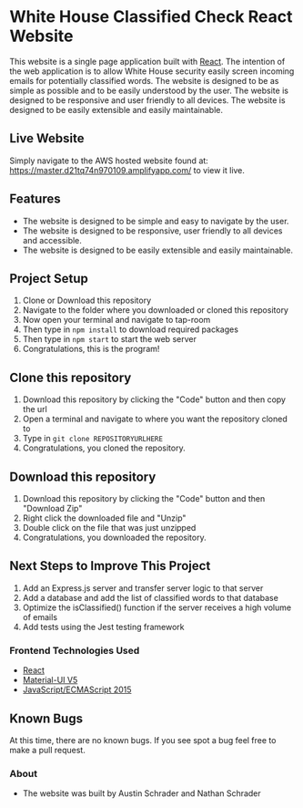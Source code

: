 # White House Classified Check React Website

This website is a single page application built with [React](https://reactjs.org/). The intention of the web application is to allow White House security easily screen incoming emails for potentially classified words. The website is designed to be as simple as possible and to be easily understood by the user. The website is designed to be responsive and user friendly to all devices. The website is designed to be easily extensible and easily maintainable.

## Live Website

Simply navigate to the AWS hosted website found at: https://master.d21tq74n970109.amplifyapp.com/ to view it live.

## Features

- The website is designed to be simple and easy to navigate by the user.
- The website is designed to be responsive, user friendly to all devices and accessible.
- The website is designed to be easily extensible and easily maintainable.

## Project Setup

1. Clone or Download this repository
2. Navigate to the folder where you downloaded or cloned this repository
3. Now open your terminal and navigate to tap-room
4. Then type in `npm install` to download required packages
5. Then type in `npm start` to start the web server
6. Congratulations, this is the program!

## Clone this repository

1. Download this repository by clicking the "Code" button and then copy the url
2. Open a terminal and navigate to where you want the repository cloned to
3. Type in `git clone REPOSITORYURLHERE`
4. Congratulations, you cloned the repository.

## Download this repository

1. Download this repository by clicking the "Code" button and then "Download Zip"
2. Right click the downloaded file and "Unzip"
3. Double click on the file that was just unzipped
4. Congratulations, you downloaded the repository.

## Next Steps to Improve This Project

1. Add an Express.js server and transfer server logic to that server
2. Add a database and add the list of classified words to that database
3. Optimize the isClassified() function if the server receives a high volume of emails
4. Add tests using the Jest testing framework

### Frontend Technologies Used

- [React](https://reactjs.org/)
- [Material-UI V5](https://material-ui.com/)
- [JavaScript/ECMAScript 2015](https://262.ecma-international.org/6.0/)

## Known Bugs

At this time, there are no known bugs. If you see spot a bug feel free to make a pull request.

### About

- The website was built by Austin Schrader and Nathan Schrader
